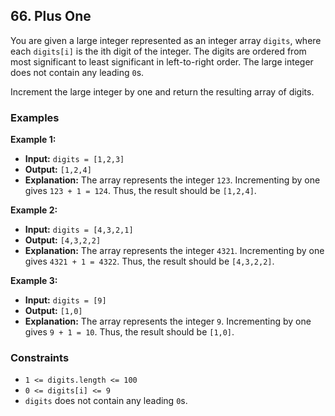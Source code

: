 ## 66. Plus One

You are given a large integer represented as an integer array `digits`, where each `digits[i]` is the ith digit of the integer. The digits are ordered from most significant to least significant in left-to-right order. The large integer does not contain any leading `0`s.

Increment the large integer by one and return the resulting array of digits.

### Examples

**Example 1:**

- **Input:** `digits = [1,2,3]`
- **Output:** `[1,2,4]`
- **Explanation:** The array represents the integer `123`. Incrementing by one gives `123 + 1 = 124`. Thus, the result should be `[1,2,4]`.

**Example 2:**

- **Input:** `digits = [4,3,2,1]`
- **Output:** `[4,3,2,2]`
- **Explanation:** The array represents the integer `4321`. Incrementing by one gives `4321 + 1 = 4322`. Thus, the result should be `[4,3,2,2]`.

**Example 3:**

- **Input:** `digits = [9]`
- **Output:** `[1,0]`
- **Explanation:** The array represents the integer `9`. Incrementing by one gives `9 + 1 = 10`. Thus, the result should be `[1,0]`.

### Constraints

- `1 <= digits.length <= 100`
- `0 <= digits[i] <= 9`
- `digits` does not contain any leading `0`s.
